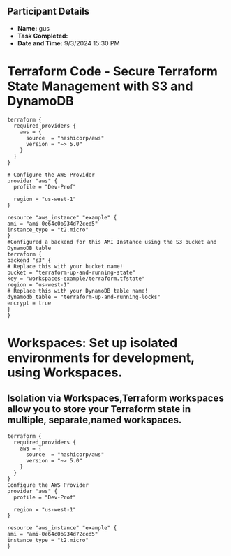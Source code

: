 ## Participant Details
- **Name:** gus
- **Task Completed:** 
- **Date and Time:** 9/3/2024 15:30 PM

# Terraform Code - Secure Terraform State Management with S3 and DynamoDB
```hcl
terraform {
  required_providers {
    aws = {
      source  = "hashicorp/aws"
      version = "~> 5.0"
    }
  }
}

# Configure the AWS Provider
provider "aws" {
  profile = "Dev-Prof"

  region = "us-west-1"
}

resource "aws_instance" "example" {
ami = "ami-0e64c0b934d72ced5"
instance_type = "t2.micro"
}
#Configured a backend for this AMI Instance using the S3 bucket and DynamoDB table
terraform {
backend "s3" {
# Replace this with your bucket name!
bucket = "terraform-up-and-running-state"
key = "workspaces-example/terraform.tfstate"
region = "us-west-1"
# Replace this with your DynamoDB table name!
dynamodb_table = "terraform-up-and-running-locks"
encrypt = true
}
}
```
# Workspaces: Set up isolated environments for development, using Workspaces.
## Isolation via Workspaces,Terraform workspaces allow you to store your Terraform state in multiple, separate,named workspaces.
```hcl
terraform {
  required_providers {
    aws = {
      source  = "hashicorp/aws"
      version = "~> 5.0"
    }
  }
}
Configure the AWS Provider
provider "aws" {
  profile = "Dev-Prof"

  region = "us-west-1"
}

resource "aws_instance" "example" {
ami = "ami-0e64c0b934d72ced5"
instance_type = "t2.micro"
}
```
